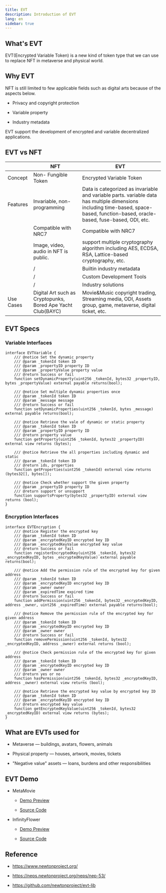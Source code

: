 ```yaml
---
title: EVT
description: Introduction of EVT
lang: en
sidebar: true
---
```


## What's EVT

EVT(Encrypted Variable Token) is a new kind of token type that we can use to replace NFT in metaverse and physical world.

## Why EVT

NFT is still limited to few applicable fields such as digital arts because of the aspects below.

- Privacy and copyright protection

- Variable property

- Industry metadata

EVT support the development of encrypted and variable decentralized applications.

## EVT vs NFT

|           | NFT                                                         | EVT                                                                                                                                                                                |
| --------- | ----------------------------------------------------------- | ---------------------------------------------------------------------------------------------------------------------------------------------------------------------------------- |
| Concept   | Non- Fungible Token                                         | Encrypted Variable Token                                                                                                                                                           |
| Features  | Invariable, non-programming                                 | Data is categorized as invariable and variable parts. variable data has multiple dimensions including time-based, space-based, function-based, oracle-based, fuse-based, ODI, etc. |
|           | Compatible with NRC7                                        | Compatible with NRC7                                                                                                                                                               |
|           | Image, video, audio in NFT is public.                       | support multiple cryptography algorithm including AES, ECDSA, RSA, Lattice-based cryptography, etc.                                                                                |
|           | /                                                           | Builtin industry metadata                                                                                                                                                          |
|           | /                                                           | Custom Development Tools                                                                                                                                                           |
|           | /                                                           | Industry solutions                                                                                                                                                                 |
| Use Cases | Digital Art such as Cryptopunks, Bored Ape Yacht Club(BAYC) | Movie&Music copyright trading, Streaming media, ODI, Assets group, game, metaverse, digital ticket, etc.                                                                           |

## EVT Specs

### Variable Interfaces

```solidity
interface EVTVariable {
    /// @notice Set the dynamic property
    /// @param _tokenId token ID
    /// @param _propertyID property ID
    /// @param _propertyValue property value
    /// @return Success or fail
    function setDynamicProperty(uint256 _tokenId, bytes32 _propertyID, bytes _propertyValue) external payable returns(bool);

    /// @notice Set multiple dynamic properties once
    /// @param _tokenId token ID
    /// @param _message message
    /// @return Success or fail
    function setDynamicProperties(uint256 _tokenId, bytes _message) external payable returns(bool);

    /// @notice Retrieve the vale of dynamic or static property
    /// @param _tokenId token ID
    /// @param _propertyID property ID
    /// @return property value
    function getProperty(uint256 _tokenId, bytes32 _propertyID) external view returns (bytes);

    /// @notice Retrieve the all properties including dynamic and static
    /// @param _tokenId token ID
    /// @return ids, properties
    function getProperties(uint256 _tokenId) external view returns (bytes32[], bytes[]);

    /// @notice Check whether support the given property
    /// @param _propertyID property ID
    /// @return support or unsupport
    function supportsProperty(bytes32 _propertyID) external view returns (bool);
}
```

### Encryption Interfaces

```solidity
interface EVTEncryption {
    /// @notice Register the encrypted key
    /// @param _tokenId token ID
    /// @param _encryptedKeyID encrypted key ID
    /// @param _encryptedKeyValue encrypted key value
    /// @return Success or fail
    function registerEncryptedKey(uint256 _tokenId, bytes32 _encryptedKeyID, bytes _encryptedKeyValue) external payable returns(bool);

    /// @notice Add the permission rule of the encrypted key for given address
    /// @param _tokenId token ID
    /// @param _encryptedKeyID encrypted key ID
    /// @param _owner owner
    /// @param _expiredTime expired time
    /// @return Success or fail
    function addPermission(uint256 _tokenId, bytes32 _encryptedKeyID, address _owner, uint256 _expiredTime) external payable returns(bool);

    /// @notice Remove the permission rule of the encrypted key for given address
    /// @param _tokenId token ID
    /// @param _encryptedKeyID encrypted key ID
    /// @param _owner owner
    /// @return Success or fail
    function removePermission(uint256 _tokenId, bytes32 _encryptedKeyID, address _owner) external returns (bool);

    /// @notice Check permission rule of the encrypted key for given address
    /// @param _tokenId token ID
    /// @param _encryptedKeyID encrypted key ID
    /// @param _owner owner
    /// @return yes or no
    function hasPermission(uint256 _tokenId, bytes32 _encryptedKeyID, address _owner) external view returns (bool);

    /// @notice Retrieve the encrypted key value by encrypted key ID
    /// @param _tokenId token ID
    /// @param _encryptedKeyID encrypted key ID
    /// @return encrypted key value
    function getEncryptedKeyValue(uint256 _tokenId, bytes32 _encryptedKeyID) external view returns (bytes);
}
```

## What are EVTs used for

- Metaverse — buildings, avatars, flowers, animals

- Physical property — houses, artwork, movies, tickets

- "Negative value" assets — loans, burdens and other responsibilities

## EVT Demo

- MetaMovie

  - [Demo Preview](https://secure-movie.vercel.app/)

  - [Source Code](https://github.com/newtonproject/meta-movie)

- InfinityFlower

  - [Demo Preview](https://infinity-flower-3d.vercel.app/)

  - [Source Code](https://github.com/andverse-core/Infinity-Flower)

## Reference

- https://www.newtonproject.org/

- https://neps.newtonproject.org/neps/nep-53/

- https://github.com/newtonproject/evt-lib
